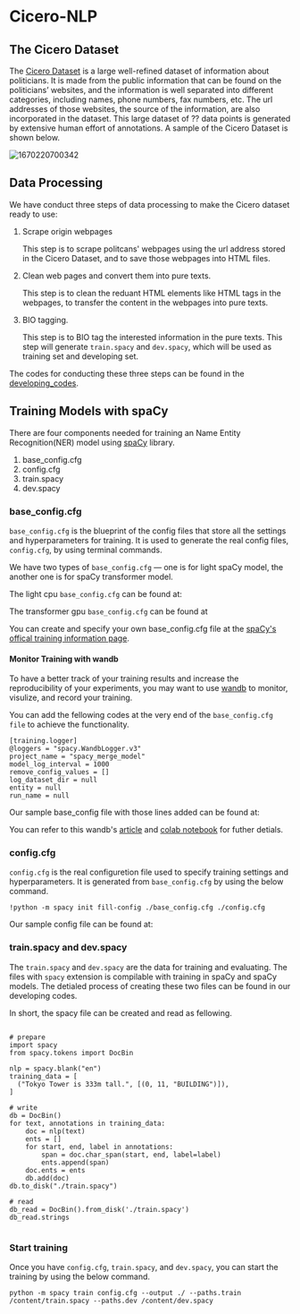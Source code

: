 # Cicero-NLP


## The Cicero Dataset

The [Cicero Dataset](??) is a large well-refined dataset of information about politicians. It is made from the public information that can be found on the politicians’ websites, and the information is well separated into different categories, including names, phone numbers, fax numbers, etc. The url addresses of those websites, the source of the information, are also incorporated in the dataset. This large dataset of ?? data points is generated by extensive human effort of annotations.  A sample of the Cicero Dataset is shown below.

![1670220700342](image/README/1670220700342.png)

## Data Processing

We have conduct three steps of data processing to make the Cicero dataset ready to use:

1. Scrape origin webpages

   This step is to scrape politcans' webpages using the url address stored in the Cicero Dataset, and to save those webpages into HTML files.
2. Clean web pages and convert them into pure texts.

   This step is to clean the reduant HTML elements like HTML tags in the webpages, to transfer the content in the webpages into pure texts.
3. BIO tagging.

   This step is to BIO tag the interested information in the pure texts. This step will generate `train.spacy` and `dev.spacy`, which will be used as training set and developing set.

The codes for conducting these three steps can be found in the [developing_codes](??).

## Training Models with spaCy

There are four components needed for training an Name Entity Recognition(NER) model using [spaCy](https://spacy.io/) library.

1. base_config.cfg
2. config.cfg
3. train.spacy
4. dev.spacy

### base_config.cfg

`base_config.cfg` is the blueprint of the config files that store all the settings and hyperparameters for training. It is used to generate the real config files, `config.cfg`, by using terminal commands.

We have two types of `base_config.cfg` — one is for light spaCy model, the another one is for spaCy transformer model.

The light cpu `base_config.cfg` can be found at:

The transformer gpu `base_config.cfg` can be found at

You can create and specify your own base_config.cfg file at the [spaCy&#39;s offical training information page](https://spacy.io/usage/training).

#### Monitor Training with wandb

To have a better track of your training results and increase the reproducibility of your experiments, you may want to use [wandb](https://wandb.ai/site) to monitor, visulize, and record your training.

You can add the fellowing codes at the very end of the `base_config.cfg file` to achieve the functionality.

```
[training.logger]
@loggers = "spacy.WandbLogger.v3"
project_name = "spacy_merge_model"
model_log_interval = 1000
remove_config_values = []
log_dataset_dir = null
entity = null
run_name = null
```

Our sample base_config file with those lines added can be found at:

You can refer to this wandb's [article](https://wandb.ai/wandb/wandb_spacy_integration/reports/Reproducible-spaCy-NLP-Experiments-with-Weights-Biases--Vmlldzo4NjM2MDk) and [colab notebook](https://colab.research.google.com/github/wandb/examples/blob/master/colabs/spacy/SpaCy_v3_and_W%26B.ipynb#scrollTo=QT5YtRqQN6aX) for futher detials.

### config.cfg

`config.cfg` is the real configuretion file used to specify training settings and hyperparameters. It is generated from `base_config.cfg` by using the below command.

```
!python -m spacy init fill-config ./base_config.cfg ./config.cfg
```

Our sample config file can be found at:

### train.spacy and dev.spacy

The `train.spacy` and `dev.spacy` are the data for training and evaluating. The files with `spacy` extension is compilable with training in spaCy and spaCy models. The detialed process of creating these two files can be found in our developing codes.

In short, the spacy file can be created and read as fellowing.

```

# prepare
import spacy
from spacy.tokens import DocBin

nlp = spacy.blank("en")
training_data = [
  ("Tokyo Tower is 333m tall.", [(0, 11, "BUILDING")]),
]

# write
db = DocBin()
for text, annotations in training_data:
    doc = nlp(text)
    ents = []
    for start, end, label in annotations:
        span = doc.char_span(start, end, label=label)
        ents.append(span)
    doc.ents = ents
    db.add(doc)
db.to_disk("./train.spacy")

# read
db_read = DocBin().from_disk('./train.spacy')
db_read.strings


```

### Start training

Once you have `config.cfg`, `train.spacy`, and `dev.spacy`, you can start the training by using the below command.

```
python -m spacy train config.cfg --output ./ --paths.train /content/train.spacy --paths.dev /content/dev.spacy
```
